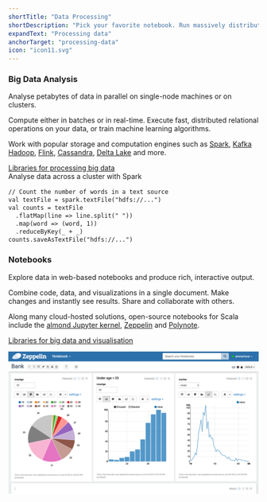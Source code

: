 ```yaml
---
shortTitle: "Data Processing"
shortDescription: "Pick your favorite notebook. Run massively distributed big data pipelines; train NLP or ML models; perform numerical analysis; visualize data and more."
expandText: "Processing data"
anchorTarget: "processing-data"
icon: "icon11.svg"
---
```


<div class="scala-row">
    <div class="scala-code">
        <div class="scala-text scala-text-large">
            <h3>Big Data Analysis</h3>
            <p class="emph">Analyse petabytes of data in parallel on single-node machines or on clusters.</p>
            <p>Compute either in batches or in real-time. Execute fast, distributed relational operations on your data, or train machine learning algorithms.</p>
            <p>Work with popular storage and computation engines such as <a href="https://spark.apache.org" target="_blank" rel="none">Spark</a>, <a href="https://kafka.apache.org" target="_blank" rel="none">Kafka</a> <a href="https://hadoop.apache.org" target="_blank" rel="none">Hadoop</a>, <a href="https://flink.apache.org" target="_blank" rel="none">Flink</a>, <a href="https://cassandra.apache.org" target="_blank" rel="none">Cassandra</a>, <a href="https://delta.io" target="_blank" rel="none">Delta Lake</a> and more.</p>
            <a class="button button_call-to-action" href="https://index.scala-lang.org/awesome#big-data" target="_blank" rel="none">Libraries for processing big data</a>
        </div>
    </div>
    <div class="scala-code">
        <div class="code-element dark">
            <div class="bar-code"><span>Analyse data across a cluster with Spark</span></div>
            <pre><code class="language-scala">// Count the number of words in a text source
val textFile = spark.textFile("hdfs://...")
val counts = textFile
  .flatMap(line => line.split(" "))
  .map(word => (word, 1))
  .reduceByKey(_ + _)
counts.saveAsTextFile("hdfs://...")</code></pre>
        </div>
    </div>
</div>
<div class="scala-row">
    <div class="scala-code">
        <div class="scala-text scala-text-large">
            <h3>Notebooks</h3>
            <p class="emph">Explore data in web-based notebooks and produce rich, interactive output.</p>
            <p>Combine code, data, and visualizations in a single document. Make changes and instantly see results. Share and collaborate with others.</p>
            <p>Along many cloud-hosted solutions, open-source notebooks for Scala include the <a href="https://almond.sh" target="_blank" rel="none">almond Jupyter kernel</a>, <a href="https://zeppelin.apache.org" target="_blank" rel="none">Zeppelin</a> and <a href="https://polynote.org/latest/" target="_blank" rel="none">Polynote</a>.</p>
            <a class="button button_call-to-action" href="https://index.scala-lang.org/awesome#big-data" target="_blank" rel="none">Libraries for big data and visualisation</a>
        </div>
    </div>
    <div class="scala-code">
        <div class="scala-text scala-text-large">
            <p><img src="/resources/img/frontpage/notebook.png" alt="Notebook" /></p>
            <!-- TODO: change to polynote? -->
            <!-- <p class="image-caption"><a href="https://zeppelin.apache.org" target="_blank" rel="none">Zeppelin</a></p> -->
        </div>
    </div>
</div>

